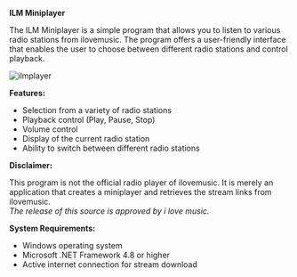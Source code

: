 
**ILM Miniplayer**

The ILM Miniplayer is a simple program that allows you to listen to various radio stations from ilovemusic. The program offers a user-friendly interface that enables the user to choose between different radio stations and control playback.

![ilmplayer](https://i.imgur.com/DTxZaHp.png)

**Features:**

-   Selection from a variety of radio stations
-   Playback control (Play, Pause, Stop)
-   Volume control
-   Display of the current radio station
-   Ability to switch between different radio stations

**Disclaimer:**

This program is not the official radio player of ilovemusic. It is merely an application that creates a miniplayer and retrieves the stream links from ilovemusic. </br>
*The release of this source is approved by i love music.*

**System Requirements:**

-   Windows operating system
-   Microsoft .NET Framework 4.8 or higher
-   Active internet connection for stream download
